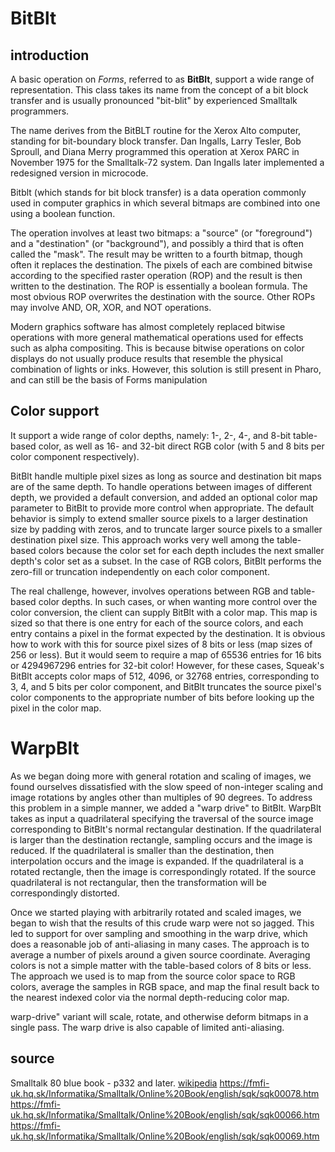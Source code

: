 # BitBlt

## introduction

A basic operation on *Forms*, referred to as **BitBlt**, support a wide range of
representation. This class takes its name from the concept of a bit block
transfer and is usually pronounced "bit-blit" by experienced Smalltalk
programmers.

The name derives from the BitBLT routine for the Xerox Alto computer, standing
for bit-boundary block transfer. Dan Ingalls, Larry Tesler, Bob Sproull, and
Diana Merry programmed this operation at Xerox PARC in November 1975 for the
Smalltalk-72 system. Dan Ingalls later implemented a redesigned version in
microcode.

  Bitblt (which stands for bit block transfer) is a data operation commonly used
  in computer graphics in which several bitmaps are combined into one using a
  boolean function.

The operation involves at least two bitmaps: a "source" (or "foreground") and a
"destination" (or "background"), and possibly a third that is often called the
"mask". The result may be written to a fourth bitmap, though often it replaces
the destination. The pixels of each are combined bitwise according to the
specified raster operation (ROP) and the result is then written to the
destination. The ROP is essentially a boolean formula. The most obvious ROP
overwrites the destination with the source. Other ROPs may involve AND, OR, XOR,
and NOT operations.

Modern graphics software has almost completely replaced bitwise operations with
more general mathematical operations used for effects such as alpha compositing.
This is because bitwise operations on color displays do not usually produce
results that resemble the physical combination of lights or inks. However, this
solution is still present in Pharo, and can still be the basis of Forms
manipulation

## Color support
It support a wide range of color depths, namely: 1-, 2-, 4-, and 8-bit
table-based color, as well as 16- and 32-bit direct RGB color (with 5 and 8 bits
per color component respectively).

BitBlt handle multiple pixel sizes as long as source and destination bit maps
are of the same depth. To handle operations between images of different depth,
we provided a default conversion, and added an optional color map parameter to
BitBlt to provide more control when appropriate. The default behavior is simply
to extend smaller source pixels to a larger destination size by padding with
zeros, and to truncate larger source pixels to a smaller destination pixel size.
This approach works very well among the table-based colors because the color set
for each depth includes the next smaller depth's color set as a subset. In the
case of RGB colors, BitBlt performs the zero-fill or truncation independently on
each color component.

The real challenge, however, involves operations between RGB and table-based
color depths. In such cases, or when wanting more control over the color
conversion, the client can supply BitBlt with a color map. This map is sized so
that there is one entry for each of the source colors, and each entry contains a
pixel in the format expected by the destination. It is obvious how to work with
this for source pixel sizes of 8 bits or less (map sizes of 256 or less). But it
would seem to require a map of 65536 entries for 16 bits or 4294967296 entries
for 32-bit color! However, for these cases, Squeak's BitBlt accepts color maps
of 512, 4096, or 32768 entries, corresponding to 3, 4, and 5 bits per color
component, and BitBlt truncates the source pixel's color components to the
appropriate number of bits before looking up the pixel in the color map.

# WarpBlt

As we began doing more with general rotation and scaling of images, we found
ourselves dissatisfied with the slow speed of non-integer scaling and image
rotations by angles other than multiples of 90 degrees. To address this problem
in a simple manner, we added a "warp drive" to BitBlt. WarpBlt takes as input a
quadrilateral specifying the traversal of the source image corresponding to
BitBlt's normal rectangular destination. If the quadrilateral is larger than the
destination rectangle, sampling occurs and the image is reduced. If the
quadrilateral is smaller than the destination, then interpolation occurs and the
image is expanded. If the quadrilateral is a rotated rectangle, then the image
is correspondingly rotated. If the source quadrilateral is not rectangular, then
the transformation will be correspondingly distorted.

Once we started playing with arbitrarily rotated and scaled images, we began to
wish that the results of this crude warp were not so jagged. This led to support
for over sampling and smoothing in the warp drive, which does a reasonable job
of anti-aliasing in many cases. The approach is to average a number of pixels
around a given source coordinate. Averaging colors is not a simple matter with
the table-based colors of 8 bits or less. The approach we used is to map from
the source color space to RGB colors, average the samples in RGB space, and map
the final result back to the nearest indexed color via the normal depth-reducing
color map.

warp-drive" variant will scale, rotate, and otherwise deform bitmaps in a single
pass. The warp drive is also capable of limited anti-aliasing.

## source

Smalltalk 80 blue book - p332 and later.
[wikipedia](https://en.wikipedia.org/wiki/Blitter)
https://fmfi-uk.hq.sk/Informatika/Smalltalk/Online%20Book/english/sqk/sqk00078.htm
https://fmfi-uk.hq.sk/Informatika/Smalltalk/Online%20Book/english/sqk/sqk00066.htm
https://fmfi-uk.hq.sk/Informatika/Smalltalk/Online%20Book/english/sqk/sqk00069.htm
